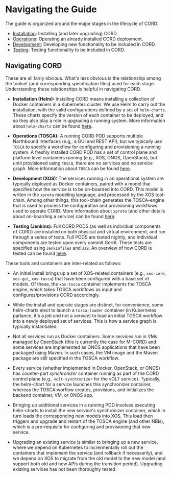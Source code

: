 # Navigating the Guide

The guide is organized around the major stages in the lifecycle of CORD:

* [Installation](README.md): Installing (and later upgrading) CORD.
* [Operations](operating_cord/operating_cord.md): Operating an already
  installed CORD deployment.
* [Development](developer/developer.md): Developing new functionality
  to be included in CORD.
* [Testing](cord-tester/README.md): Testing functionality to be
 included in CORD.

## Navigating CORD

These are all fairly obvious. What's less obvious is the relationship among
the toolset (and corresponding specification files) used for each stage.
Understanding these relationships is helpful in navigating CORD.

* **Installation (Helm):** Installing CORD means installing a collection
  of Docker containers in a Kubernetes cluster. We use Helm to carry out
  the installation, with the valid configurations defined by a set of
  `helm-charts`. These charts specify the version of each container to be
  deployed, and so they also play a role in upgrading a running system.
  More information about `helm-charts` can be found [here](charts/helm.md).

* **Operations (TOSCA):** A running CORD POD supports multiple Northbound
  Interfaces (e.g,. a GUI and REST API), but we typically use `TOSCA` to specify
  a workflow for configuring and provisioning a running system. A freshly
  installed CORD POD has a set of control plane and platform level containers
  running (e.g., XOS, ONOS, OpenStack), but until provisioned using `TOSCA`,
  there are no services and no service graph. More information about `TOSCA`
  can be found [here](xos-tosca/README.md).

* **Development (XOS):** The services running in an operational system
  are typically deployed as Docker containers, paired with a model that
  specifies how the service is to be on-boarded into CORD. This model is
  writen in the `xproto` modeling language, and processed by the XOS
  tool-chain. Among other things, this tool-chain generates the
  TOSCA-engine that is used to process the configuration and provisioning
  workflows used to operate CORD. More information about `xproto` (and
  other details about on-boarding a service) can be found
  [here](xos/dev/xproto.md).

* **Testing (Jenkins):** Full CORD PODS (as well as individual components
  of CORD) are installed on both physical and virtual environment, and run
  through a series of tests. Full PODS are tested nightly, and individual
  components are tested upon every commit Gerrit. These tests are specified
  using `Jenkinfiles` and `JJB`. An overview of how CORD is tested can be found
  [here](cord-tester/README.md).

These tools and containers are inter-related as follows:

* An initial install brings up a set of XOS-related containers (e.g., `xos-core`,
  `xos-gui`, `xos-tosca`) that have been configured with a base set of models.
  Of these, the `xos-tosca` container implements the TOSCA engine, which
  takes TOSCA workflows as input and configures/provisions CORD accordingly.

* While the install and operate stages are distinct, for convenience,
  some helm-charts elect to launch a `tosca-loader` container
  (in Kubernetes parlance, it's a *job* and not a *service*) to load an initial
  TOSCA workflow into a newly deployed set of services. This is how a
  service graph is typically instantiated.

* Not all services run as Docker containers. Some services run in VMs
  managed by OpenStack (this is currently the case for M-CORD) and
  some services are implemented as ONOS applications that have been
  packaged using Maven. In such cases, the VM image and the Maven
  package are still specified in the TOSCA workflow.

* Every service (whether implemented in Docker, OpenStack, or ONOS)
  has counter-part *synchronizer* container running as part of the CORD
  control plane (e.g., `volt-synchronizer` for the vOLT service). Typically,
  the helm-chart for a service launches this synchronizer container, whereas
  the TOSCA worflow creates, provisions, and initializes the backend container,
  VM, or ONOS app.

* Bringing up additional services in a running POD involves executing
  helm-charts to install the new service's synchronizer container, which
  in turn loads the corresponding new models into XOS. This load then
  triggers and upgrade and restart of the TOSCA engine (and other NBIs),
  which is a pre-requisite for configuring and provisioning that new service.

* Upgrading an existing service is similar to bringing up a new service,
  where we depend on Kubernetes to incrermentally roll out the containers
  that implement the service (and rollback if necessarily), and we depend
  on XOS to migrate from the old model to the new model (and support
  both old and new APIs during the transition period). Upgrading existing
  services has not been thoroughly tested.

